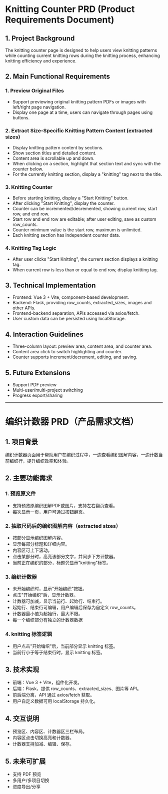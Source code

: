 # Knitting Counter PRD (Product Requirements Document)

## 1. Project Background
The knitting counter page is designed to help users view knitting patterns while counting current knitting rows during the knitting process, enhancing knitting efficiency and experience.

## 2. Main Functional Requirements

### 1. Preview Original Files
- Support previewing original knitting pattern PDFs or images with left/right page navigation.
- Display one page at a time, users can navigate through pages using buttons.

### 2. Extract Size-Specific Knitting Pattern Content (extracted sizes)
- Display knitting pattern content by sections.
- Show section titles and detailed content.
- Content area is scrollable up and down.
- When clicking on a section, highlight that section text and sync with the counter below.
- For the currently knitting section, display a "knitting" tag next to the title.

### 3. Knitting Counter
- Before starting knitting, display a "Start Knitting" button.
- After clicking "Start Knitting", display the counter.
- Counter can be incremented/decremented, showing current row, start row, and end row.
- Start row and end row are editable; after user editing, save as custom row_counts.
- Counter minimum value is the start row, maximum is unlimited.
- Each knitting section has independent counter data.

### 4. Knitting Tag Logic
- After user clicks "Start Knitting", the current section displays a knitting tag.
- When current row is less than or equal to end row, display knitting tag.

## 3. Technical Implementation
- Frontend: Vue 3 + Vite, component-based development.
- Backend: Flask, providing row_counts, extracted_sizes, images and other APIs.
- Frontend-backend separation, APIs accessed via axios/fetch.
- User custom data can be persisted using localStorage.

## 4. Interaction Guidelines
- Three-column layout: preview area, content area, and counter area.
- Content area click to switch highlighting and counter.
- Counter supports increment/decrement, editing, and saving.

## 5. Future Extensions
- Support PDF preview
- Multi-user/multi-project switching
- Progress export/sharing

---

# 编织计数器 PRD（产品需求文档）

## 1. 项目背景
编织计数器页面用于帮助用户在编织过程中，一边查看编织图解内容，一边计数当前编织行，提升编织效率和体验。

## 2. 主要功能需求

### 1. 预览原文件
- 支持预览原编织图解PDF或图片，支持左右翻页查看。
- 每次显示一页，用户可通过按钮翻页。

### 2. 抽取尺码后的编织图解内容（extracted sizes）
- 按部分显示编织图解内容。
- 显示每部分标题和详细内容。
- 内容区可上下滚动。
- 点击某部分时，高亮该部分文字，并同步下方计数器。
- 当前正在编织的部分，标题旁显示"knitting"标签。

### 3. 编织计数器
- 未开始编织时，显示"开始编织"按钮。
- 点击"开始编织"后，显示计数器。
- 计数器可加减，显示当前行、起始行、结束行。
- 起始行、结束行可编辑，用户编辑后保存为自定义 row_counts。
- 计数器最小值为起始行，最大不限。
- 每一个编织部分有独立的计数器数据

### 4. knitting 标签逻辑
- 用户点击"开始编织"后，当前部分显示 knitting 标签。
- 当前行小于等于结束行时，显示 knitting 标签。

## 3. 技术实现
- 前端：Vue 3 + Vite，组件化开发。
- 后端：Flask，提供 row_counts、extracted_sizes、图片等 API。
- 前后端分离，API 通过 axios/fetch 获取。
- 用户自定义数据可用 localStorage 持久化。

## 4. 交互说明
- 预览区、内容区、计数器区三栏布局。
- 内容区点击切换高亮和计数器。
- 计数器支持加减、编辑、保存。

## 5. 未来可扩展
- 支持 PDF 预览
- 多用户/多项目切换
- 进度导出/分享 